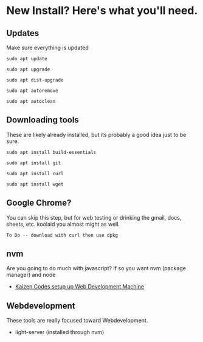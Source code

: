 # New Install? Here's what you'll need.
## Updates
Make sure everything is updated

```sudo apt update ```

```sudo apt upgrade```

```sudo apt dist-upgrade```

```sudo apt autoremove```

```sudo apt autoclean```

## Downloading tools
These are likely already installed, but its probably a good idea just to be sure.

```sudo apt install build-essentials```

```sudo apt install git```

```sudo apt install curl```

```sudo apt install wget```

## Google Chrome?
You can skip this step, but for web testing or drinking the gmail, docs, sheets, etc. koolaid you almost might as well.

```To Do -- download with curl then use dpkg```

## nvm
Are you going to do much with javascript? If so you want nvm (package manager) and node

- [Kaizen Codes setup up Web Development Machine](https://www.youtube.com/watch?v=YAzPGGVMhfE)

## Webdevelopment
These tools are really focused toward Webdevelopment.
- light-server (installed through nvm)
